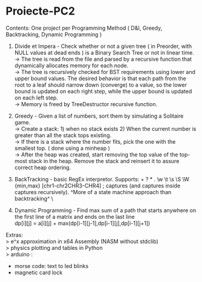 # Proiecte-PC2
Contents: One project per Programming Method ( D&I, Greedy, Backtracking, Dynamic Programming )

1. Divide et Impera - Check whether or not a given tree ( in Preorder, with NULL values at dead ends ) is a Binary Search Tree or not in linear time. \
  -> The tree is read from the file and parsed by a recursive function that dynamically allocates memory for each node. \
  -> The tree is recursively checked for BST requirements using lower and upper bound values. The desired behavior is that each path from the root to a leaf should narrow down (converge) to a value, so the lower bound is updated on each right step, while the upper bound is updated on each left step. \
  -> Memory is freed by TreeDestructor recursive function. 
2. Greedy - Given a list of numbers, sort them by simulating a Solitaire game. \
  -> Create a stack: 1) when no stack exists 2) When the current number is greater than all the stack tops existing. \
  -> If there is a stack where the number fits, pick the one with the smallest top. ( done using a minheap ) \
  -> After the heap was created, start removing the top value of the top-most stack in the heap. Remove the stack and reinsert it to assure correct heap ordering. 
3. BackTracking - basic RegEx interpretor. Supports: + ? * . \w \t \s \S \W {min,max} [chr1-chr2CHR3-CHR4] ; captures (and captures inside captures recursively).
^More of a state machine approach than backtracking^ \

4. Dynamic Programming - Find max sum of a path that starts anywhere on the first line of a matrix and ends on the last line \
  dp[i][j] = a[i][j] + max(dp[i-1][j-1],dp[i-1][j],dp[i-1][j+1])

Extras: \
  \> e^x approximation in x64 Assembly (NASM without stdclib) \
  \> physics plotting and tables in Python \
  \> arduino : 
  - morse code: text to led blinks 
  - magnetic card lock
